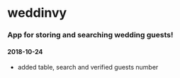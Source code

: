 # weddinvy

### App for storing and searching wedding guests!

#### 2018-10-24
- added table, search and verified guests number
